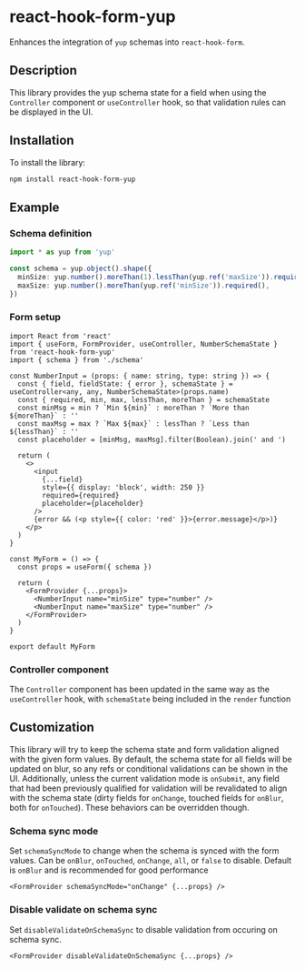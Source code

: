 # react-hook-form-yup

Enhances the integration of `yup` schemas into `react-hook-form`.

## Description

This library provides the yup schema state for a field when using the `Controller` component or `useController` hook, so that validation rules can be displayed in the UI.

## Installation

To install the library:

```bash
npm install react-hook-form-yup
```

## Example

### Schema definition

```typescript
import * as yup from 'yup'

const schema = yup.object().shape({
  minSize: yup.number().moreThan(1).lessThan(yup.ref('maxSize')).required(),
  maxSize: yup.number().moreThan(yup.ref('minSize')).required(),
})
```

### Form setup

```tsx
import React from 'react'
import { useForm, FormProvider, useController, NumberSchemaState } from 'react-hook-form-yup'
import { schema } from './schema'

const NumberInput = (props: { name: string, type: string }) => {
  const { field, fieldState: { error }, schemaState } = useController<any, any, NumberSchemaState>(props.name)
  const { required, min, max, lessThan, moreThan } = schemaState
  const minMsg = min ? `Min ${min}` : moreThan ? `More than ${moreThan}` : ''
  const maxMsg = max ? `Max ${max}` : lessThan ? `Less than ${lessThan}` : ''
  const placeholder = [minMsg, maxMsg].filter(Boolean).join(' and ')

  return (
    <>
      <input
        {...field}
        style={{ display: 'block', width: 250 }}
        required={required}
        placeholder={placeholder}
      />
      {error && (<p style={{ color: 'red' }}>{error.message}</p>)}
    </p>
  )
}

const MyForm = () => {
  const props = useForm({ schema })

  return (
    <FormProvider {...props}>
      <NumberInput name="minSize" type="number" />
      <NumberInput name="maxSize" type="number" />
    </FormProvider>
  )
}

export default MyForm
```

### Controller component

The `Controller` component has been updated in the same way as the `useController` hook, with `schemaState` being included in the `render` function

## Customization

This library will try to keep the schema state and form validation aligned with the given form values. By default, the schema state for all fields will be updated on blur, so any refs or conditional validations can be shown in the UI. Additionally, unless the current validation mode is `onSubmit`, any field that had been previously qualified for validation will be revalidated to align with the schema state (dirty fields for `onChange`, touched fields for `onBlur`, both for `onTouched`). These behaviors can be overridden though.

### Schema sync mode

Set `schemaSyncMode` to change when the schema is synced with the form values. Can be `onBlur`, `onTouched`, `onChange`, `all`, or `false` to disable. Default is `onBlur` and is recommended for good performance

```tsx
<FormProvider schemaSyncMode="onChange" {...props} />
```

### Disable validate on schema sync

Set `disableValidateOnSchemaSync` to disable validation from occuring on schema sync.

```tsx
<FormProvider disableValidateOnSchemaSync {...props} />
```
